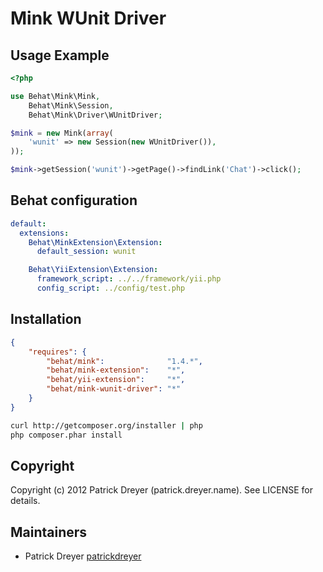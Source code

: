 Mink WUnit Driver
=================

Usage Example
-------------

``` php
<?php

use Behat\Mink\Mink,
    Behat\Mink\Session,
    Behat\Mink\Driver\WUnitDriver;

$mink = new Mink(array(
    'wunit' => new Session(new WUnitDriver()),
));

$mink->getSession('wunit')->getPage()->findLink('Chat')->click();
```

Behat configuration
-------------------

``` yml
default:
  extensions:
    Behat\MinkExtension\Extension:
      default_session: wunit

    Behat\YiiExtension\Extension:
      framework_script: ../../framework/yii.php
      config_script: ../config/test.php
```

Installation
------------

``` json
{
    "requires": {
        "behat/mink":              "1.4.*",
		"behat/mink-extension":    "*",
		"behat/yii-extension":     "*",
        "behat/mink-wunit-driver": "*"
    }
}
```

``` bash
curl http://getcomposer.org/installer | php
php composer.phar install
```

Copyright
---------

Copyright (c) 2012 Patrick Dreyer (patrick.dreyer.name). See LICENSE for details.

Maintainers
-----------

* Patrick Dreyer [patrickdreyer](http://github.com/patrickdreyer)
